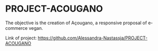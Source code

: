 # PROJECT-ACOUGANO
The objective is the creation of Açougano, a responsive proposal of e-commerce vegan. 

Link of project: https://github.com/Alessandra-Nastassja/PROJECT-ACOUGANO
